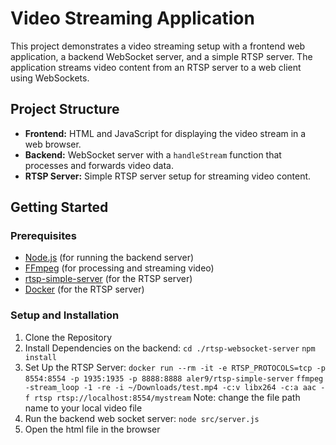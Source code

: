 # Video Streaming Application

This project demonstrates a video streaming setup with a frontend web application, a backend WebSocket server, and a simple RTSP server. The application streams video content from an RTSP server to a web client using WebSockets.

## Project Structure

- **Frontend:** HTML and JavaScript for displaying the video stream in a web browser.
- **Backend:** WebSocket server with a `handleStream` function that processes and forwards video data.
- **RTSP Server:** Simple RTSP server setup for streaming video content.

## Getting Started

### Prerequisites

- [Node.js](https://nodejs.org/) (for running the backend server)
- [FFmpeg](https://ffmpeg.org/) (for processing and streaming video)
- [rtsp-simple-server](https://github.com/aler9/rtsp-simple-server) (for the RTSP server)
- [Docker](https://www.docker.com/) (for the RTSP server)

### Setup and Installation
1. Clone the Repository
2. Install Dependencies on the backend:
```cd ./rtsp-websocket-server```
```npm install```
3. Set Up the RTSP Server:
```docker run --rm -it -e RTSP_PROTOCOLS=tcp -p 8554:8554 -p 1935:1935 -p 8888:8888 aler9/rtsp-simple-server```
```ffmpeg -stream_loop -1 -re -i ~/Downloads/test.mp4 -c:v libx264 -c:a aac -f rtsp rtsp://localhost:8554/mystream```
Note: change the file path name to your local video file
4. Run the backend web socket server:
    ```node src/server.js```
5. Open the html file in the browser


